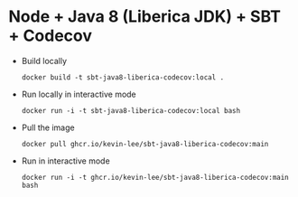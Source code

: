 # Node + Java 8 (Liberica JDK) + SBT + Codecov

* Build locally
  ```shell
  docker build -t sbt-java8-liberica-codecov:local .
  ```

* Run locally in interactive mode
  ```shell
  docker run -i -t sbt-java8-liberica-codecov:local bash
  ```

* Pull the image
  ```shell
  docker pull ghcr.io/kevin-lee/sbt-java8-liberica-codecov:main
  ```

* Run in interactive mode
  ```shell
  docker run -i -t ghcr.io/kevin-lee/sbt-java8-liberica-codecov:main bash
  ```
